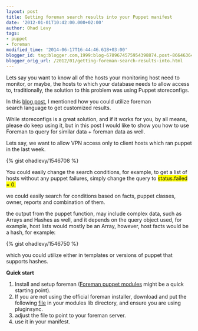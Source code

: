 ```yaml
---
layout: post
title: Getting foreman search results into your Puppet manifest
date: '2012-01-01T10:42:00.000+02:00'
author: Ohad Levy
tags:
- puppet
- foreman
modified_time: '2014-06-17T16:44:46.618+03:00'
blogger_id: tag:blogger.com,1999:blog-6789674575954398874.post-8664636421397627110
blogger_orig_url: /2012/01/getting-foreman-search-results-into.html
---
```


Lets say you want to know all of the hosts your monitoring host need to
monitor, or maybe, the hosts to which your database needs to allow
access to, traditionally, the solution to this problem was using Puppet
storeconfigs.

In this [blog
post](/2012/01/advance-search-tips-in-foreman.html),
I mentioned how you could utilize foreman search language to get
customized results.

<!--more-->

While storeconfigs is a great solution, and if it works for you, by all
means, please do keep using it, but in this post I would like to show
you how to use Foreman to query for similar data + foreman data as
well.

Lets say, we want to allow VPN access only to client hosts which ran
puppet in the last week.

{% gist ohadlevy/1546708 %}

You could easily change the search conditions, for example, to get a
list of hosts without any puppet failures, simply change the query to
<span style="background-color: yellow;">status.failed = 0.</span>

we could easily search for conditions based on facts, puppet classes,
owner, reports and combination of them.

the output from the puppet function, may include complex data, such as
Arrays and Hashes as well, and it depends on the query object used, for
example, host lists would mostly be an Array, however, host facts would
be a hash, for example:

{% gist ohadlevy/1546750 %}

which you could utilize either in templates or versions of puppet that
supports hashes.

**Quick start**


1.  Install and setup foreman ([Foreman puppet
    modules](https://github.com/theforeman/foreman-installer) might be a
    quick starting point).
2.  If you are not using the official foreman installer, download and
    put the following
    [file](https://github.com/theforeman/puppet-foreman/blob/master/lib/puppet/parser/functions/foreman.rb) in
    your modules lib directory, and ensure you are using pluginsync.
3.  adjust the file to point to your foreman server.
4.  use it in your manifest.
